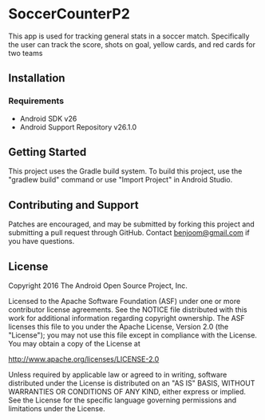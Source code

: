 # SoccerCounterP2

This app is used for tracking general stats in a soccer match. Specifically the user can track the score, shots on goal, yellow cards, and red cards for two teams

## Installation

### Requirements
* Android SDK v26
* Android Support Repository v26.1.0

## Getting Started
This project uses the Gradle build system. To build this project, use the "gradlew build" command or use "Import Project" in Android Studio.

## Contributing and Support
Patches are encouraged, and may be submitted by forking this project and submitting a pull request through GitHub.
Contact benjoom@gmail.com if you have questions.

## License
Copyright 2016 The Android Open Source Project, Inc.

Licensed to the Apache Software Foundation (ASF) under one or more contributor license agreements. See the NOTICE file distributed with this work for additional information regarding copyright ownership. The ASF licenses this file to you under the Apache License, Version 2.0 (the "License"); you may not use this file except in compliance with the License. You may obtain a copy of the License at

http://www.apache.org/licenses/LICENSE-2.0

Unless required by applicable law or agreed to in writing, software distributed under the License is distributed on an "AS IS" BASIS, WITHOUT WARRANTIES OR CONDITIONS OF ANY KIND, either express or implied. See the License for the specific language governing permissions and limitations under the License.







